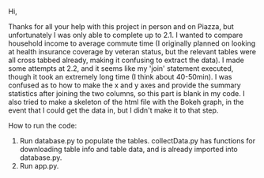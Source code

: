 Hi,

Thanks for all your help with this project in person and on Piazza, but unfortunately I was only able to complete up to 2.1. I wanted to compare household income to average commute time (I originally planned on looking at health insurance coverage by veteran status, but the relevant tables were all cross tabbed already, making it confusing to extract the data). I  made some attempts at 2.2, and it seems like my 'join' statement executed, though it took an extremely long time (I think about 40-50min). I was confused as to  how to make the x and y axes and provide the summary statistics after joining the two columns, so this part is blank in my code. I also tried to make a skeleton of the html file with the Bokeh graph, in the event that I could get the data in, but I didn't make it to that step. 

How to run the code: 
1. Run database.py to populate the tables. collectData.py has functions for downloading table info and table data, and is already imported into database.py.
2. Run app.py. 


